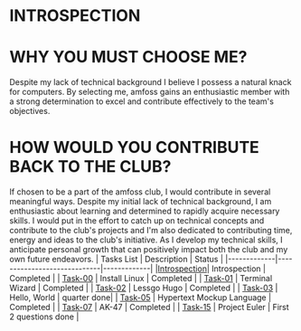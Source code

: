 # INTROSPECTION
# WHY YOU MUST CHOOSE ME?
Despite my lack of technical background I believe I possess a natural knack for computers. By selecting me, amfoss gains an enthusiastic member with a strong determination to excel and contribute effectively to the team's objectives.
# HOW WOULD YOU CONTRIBUTE BACK TO THE CLUB?
If chosen to be a part of the amfoss club, I would contribute in several meaningful ways. Despite my initial lack of technical background, I am enthusiastic about learning and determined to rapidly acquire necessary skills. I would put in the effort to catch up on technical concepts and contribute to the club's projects and I'm also dedicated to contributing time, energy and ideas to the club's initiative. As I develop my technical skills, I anticipate personal growth that can positively impact both the club and my own future endeavors. 
| Tasks List  |    Description              | Status      |
|-------------|-----------------------------|-------------| 
|[Introspection](https://github.com/meenusince2004/amfoss-tasks/tree/main#introspection)| Introspection               | Completed   |
| [Task-00](https://github.com/meenusince2004/amfoss-tasks/tree/main/Task-00)     | Install Linux               | Completed   |
| [Task-01](https://github.com/meenusince2004/amfoss-tasks/tree/main/Task-01)     | Terminal Wizard             | Completed   |
| [Task-02](https://github.com/meenusince2004/amfoss-tasks/tree/main/Task-02)     | Lessgo Hugo                 | Completed   |
| [Task-03](https://github.com/meenusince2004/amfoss-tasks/tree/main/Task-03)   | Hello, World                | quarter done|
| [Task-05](https://github.com/meenusince2004/amfoss-tasks/tree/main/Task-05)    | Hypertext Mockup Language   | Completed   |
| [Task-07](https://github.com/meenusince2004/amfoss-tasks/tree/main/Task-07)     | AK-47                       | Completed   |
| [Task-15](https://github.com/meenusince2004/amfoss-tasks/tree/main/Task-15)    | Project Euler               | First 2 questions done     |
